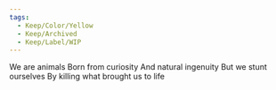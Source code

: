 ```yaml
---
tags:
  - Keep/Color/Yellow
  - Keep/Archived
  - Keep/Label/WIP
---
```


We are animals
Born from curiosity
And natural ingenuity
But we stunt ourselves
By killing what brought us to life